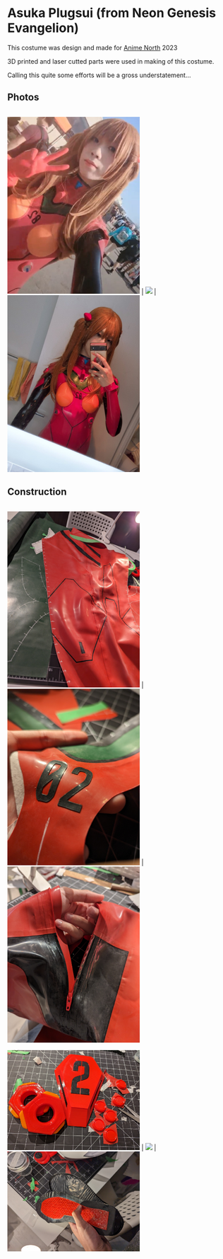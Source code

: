 # Asuka Plugsui (from Neon Genesis Evangelion)

This costume was design and made for [Anime North](https://www.animenorth.com/) 2023

3D printed and laser cutted parts were used in making of this costume.

Calling this quite some efforts will be a gross understatement...

## Photos

| | | |
|:-------------------------:|:-------------------------:|:-------------------------:|

<img src="photos/20230528_170430_414.jpg" width="300"/>  |  <img src="photos/MR20230528_211638087.jpg" width="300"/> | <img src="photos/20230528_141917_248.jpg" width="300"/>


## Construction

| | | |
|:-------------------------:|:-------------------------:|:-------------------------:|

<img src="photos/PXL_20230518_193645011.jpg" width="300"/>  |  <img src="photos/PXL_20230521_051510210.jpg" width="300"/> | <img src="photos/PXL_20230523_225619425.jpg" width="300"/> 

<img src="photos/PXL_20230523_230459178.jpg" width="300"/>  |  <img src="photos/PXL_20230523_233119768.MP.jpg" width="300"/> | <img src="photos/PXL_20230526_021714850.jpg" width="300"/>
